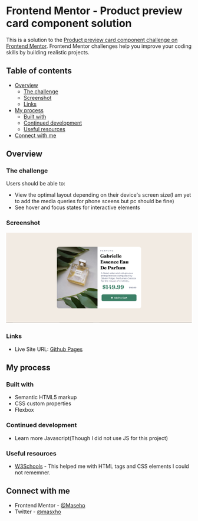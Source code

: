 # Frontend Mentor - Product preview card component solution

This is a solution to the [Product preview card component challenge on Frontend Mentor](https://www.frontendmentor.io/challenges/product-preview-card-component-GO7UmttRfa). Frontend Mentor challenges help you improve your coding skills by building realistic projects. 

## Table of contents

- [Overview](#overview)
  - [The challenge](#the-challenge)
  - [Screenshot](#screenshot)
  - [Links](#links)
- [My process](#my-process)
  - [Built with](#built-with)
  - [Continued development](#continued-development)
  - [Useful resources](#useful-resources)
- [Connect with me](#connect-with-me)



## Overview

### The challenge

Users should be able to:

- View the optimal layout depending on their device's screen size(I am yet to add the media queries for phone sceens but pc should be fine)
- See hover and focus states for interactive elements

### Screenshot

![](./images/Screenshot.png)


### Links

- Live Site URL: [Github Pages](https://maseho.github.io/product-preview-card-component-main/)

## My process

### Built with

- Semantic HTML5 markup
- CSS custom properties
- Flexbox




### Continued development

- Learn more Javascript(Though I did not use JS for this project)

### Useful resources

- [W3Schools](https://www.w3schools.com) - This helped me with HTML tags and CSS elements I could not rememner.

## Connect with me

- Frontend Mentor - [@Maseho](https://www.frontendmentor.io/profile/Maseho)
- Twitter - [@masxho](https://twitter.com/masxho)

